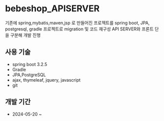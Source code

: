 # bebeshop_APISERVER 
 기존에 spring,mybatis,maven,jsp 로 만들어진 프로젝트를 spring boot, JPA, postgresql, gradle 프로젝트로 migration 및 코드 재구성 
 API SERVER와 프론트 단을 구분해 개발 진행
 
## 사용 기술
* spring boot 3.2.5
* Gradle
* JPA,PostgreSQL
* ajax, thymeleaf, jquery, javascript
* git

## 개발 기간
* 2024-05-20 ~ 
